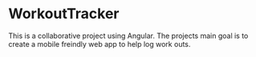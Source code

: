 # WorkoutTracker

This is a collaborative project using Angular. 
The projects main goal is to create a mobile freindly web app to help log work outs.


